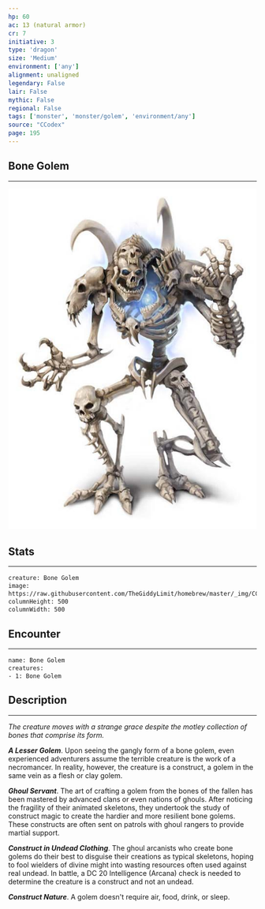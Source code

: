 ```yaml
---
hp: 60
ac: 13 (natural armor)
cr: 7
initiative: 3
type: 'dragon'    
size: 'Medium'
environment: ['any']
alignment: unaligned
legendary: False
lair: False
mythic: False
regional: False
tags: ['monster', 'monster/golem', 'environment/any']
source: "CCodex"
page: 195
---
```


## Bone Golem
---

![|600](https://raw.githubusercontent.com/TheGiddyLimit/homebrew/master/_img/CCodex/bonegolem.jpg)

## Stats
---

```statblock
creature: Bone Golem
image: https://raw.githubusercontent.com/TheGiddyLimit/homebrew/master/_img/CCodex/bonegolem_token.png
columnHeight: 500
columnWidth: 500
```

## Encounter
---

```encounter-table
name: Bone Golem
creatures:
- 1: Bone Golem
```

## Description
---
_The creature moves with a strange grace despite the motley collection of bones that comprise its form._

**_A Lesser Golem_**. Upon seeing the gangly form of a bone golem, even experienced adventurers assume the terrible creature is the work of a necromancer. In reality, however, the creature is a construct, a golem in the same vein as a flesh or clay golem.


**_Ghoul Servant_**. The art of crafting a golem from the bones of the fallen has been mastered by advanced clans or even nations of ghouls. After noticing the fragility of their animated skeletons, they undertook the study of construct magic to create the hardier and more resilient bone golems. These constructs are often sent on patrols with ghoul rangers to provide martial support.


**_Construct in Undead Clothing_**. The ghoul arcanists who create bone golems do their best to disguise their creations as typical skeletons, hoping to fool wielders of divine might into wasting resources often used against real undead. In battle, a DC 20 Intelligence (Arcana) check is needed to determine the creature is a construct and not an undead.


**_Construct Nature_**. A golem doesn't require air, food, drink, or sleep.







